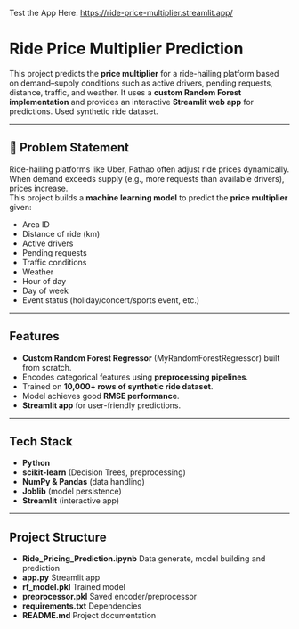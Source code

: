 Test the App Here: https://ride-price-multiplier.streamlit.app/

# Ride Price Multiplier Prediction

This project predicts the **price multiplier** for a ride-hailing platform based on demand–supply conditions such as active drivers, pending requests, distance, traffic, and weather. It uses a **custom Random Forest implementation** and provides an interactive **Streamlit web app** for predictions. Used synthetic ride dataset.

---

## 📌 Problem Statement  
Ride-hailing platforms like Uber, Pathao often adjust ride prices dynamically. When demand exceeds supply (e.g., more requests than available drivers), prices increase.  
This project builds a **machine learning model** to predict the **price multiplier** given:  

- Area ID  
- Distance of ride (km)  
- Active drivers  
- Pending requests  
- Traffic conditions  
- Weather  
- Hour of day  
- Day of week  
- Event status (holiday/concert/sports event, etc.)  

---

## Features  

- **Custom Random Forest Regressor** (MyRandomForestRegressor) built from scratch.  
- Encodes categorical features using **preprocessing pipelines**.  
- Trained on **10,000+ rows of synthetic ride dataset**.  
- Model achieves good **RMSE performance**.  
- **Streamlit app** for user-friendly predictions.  

---

## Tech Stack  

- **Python**  
- **scikit-learn** (Decision Trees, preprocessing)  
- **NumPy & Pandas** (data handling)  
- **Joblib** (model persistence)  
- **Streamlit** (interactive app)  

---

## Project Structure  

- **Ride_Pricing_Prediction.ipynb**      Data generate, model building and prediction
- **app.py**                             Streamlit app
- **rf_model.pkl**                       Trained model 
- **preprocessor.pkl**                   Saved encoder/preprocessor
- **requirements.txt**                   Dependencies
- **README.md**                          Project documentation

